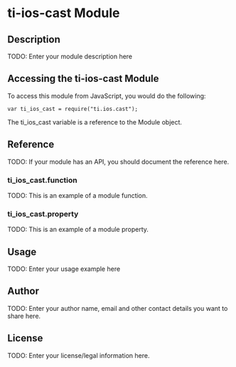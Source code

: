 # ti-ios-cast Module

## Description

TODO: Enter your module description here

## Accessing the ti-ios-cast Module

To access this module from JavaScript, you would do the following:

    var ti_ios_cast = require("ti.ios.cast");

The ti_ios_cast variable is a reference to the Module object.

## Reference

TODO: If your module has an API, you should document
the reference here.

### ti_ios_cast.function

TODO: This is an example of a module function.

### ti_ios_cast.property

TODO: This is an example of a module property.

## Usage

TODO: Enter your usage example here

## Author

TODO: Enter your author name, email and other contact
details you want to share here.

## License

TODO: Enter your license/legal information here.
